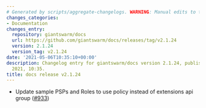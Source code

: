 ```yaml
---
# Generated by scripts/aggregate-changelogs. WARNING: Manual edits to this files will be overwritten.
changes_categories:
- Documentation
changes_entry:
  repository: giantswarm/docs
  url: https://github.com/giantswarm/docs/releases/tag/v2.1.24
  version: 2.1.24
  version_tag: v2.1.24
date: '2021-05-06T10:35:10+00:00'
description: Changelog entry for giantswarm/docs version 2.1.24, published on 06 May
  2021, 10:35.
title: docs release v2.1.24
---
```


- Update sample PSPs and Roles to use policy instead of extensions api group ([#933](https://github.com/giantswarm/docs/pull/933))
